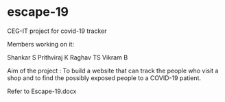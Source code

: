 # escape-19
CEG-IT project for covid-19 tracker

Members working on it:

Shankar S
Prithviraj K
Raghav TS
Vikram B

Aim of the project :
  To build a website that can track the people who visit a shop and to find the possibly exposed people to a COVID-19 patient.

Refer to Escape-19.docx
